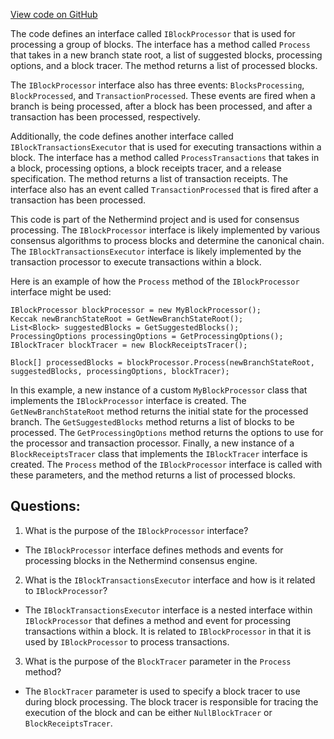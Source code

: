 [View code on GitHub](https://github.com/nethermindeth/nethermind/Nethermind.Consensus/Processing/IBlockProcessor.cs)

The code defines an interface called `IBlockProcessor` that is used for processing a group of blocks. The interface has a method called `Process` that takes in a new branch state root, a list of suggested blocks, processing options, and a block tracer. The method returns a list of processed blocks. 

The `IBlockProcessor` interface also has three events: `BlocksProcessing`, `BlockProcessed`, and `TransactionProcessed`. These events are fired when a branch is being processed, after a block has been processed, and after a transaction has been processed, respectively. 

Additionally, the code defines another interface called `IBlockTransactionsExecutor` that is used for executing transactions within a block. The interface has a method called `ProcessTransactions` that takes in a block, processing options, a block receipts tracer, and a release specification. The method returns a list of transaction receipts. The interface also has an event called `TransactionProcessed` that is fired after a transaction has been processed. 

This code is part of the Nethermind project and is used for consensus processing. The `IBlockProcessor` interface is likely implemented by various consensus algorithms to process blocks and determine the canonical chain. The `IBlockTransactionsExecutor` interface is likely implemented by the transaction processor to execute transactions within a block. 

Here is an example of how the `Process` method of the `IBlockProcessor` interface might be used:

```
IBlockProcessor blockProcessor = new MyBlockProcessor();
Keccak newBranchStateRoot = GetNewBranchStateRoot();
List<Block> suggestedBlocks = GetSuggestedBlocks();
ProcessingOptions processingOptions = GetProcessingOptions();
IBlockTracer blockTracer = new BlockReceiptsTracer();

Block[] processedBlocks = blockProcessor.Process(newBranchStateRoot, suggestedBlocks, processingOptions, blockTracer);
```

In this example, a new instance of a custom `MyBlockProcessor` class that implements the `IBlockProcessor` interface is created. The `GetNewBranchStateRoot` method returns the initial state for the processed branch. The `GetSuggestedBlocks` method returns a list of blocks to be processed. The `GetProcessingOptions` method returns the options to use for the processor and transaction processor. Finally, a new instance of a `BlockReceiptsTracer` class that implements the `IBlockTracer` interface is created. The `Process` method of the `IBlockProcessor` interface is called with these parameters, and the method returns a list of processed blocks.
## Questions: 
 1. What is the purpose of the `IBlockProcessor` interface?
- The `IBlockProcessor` interface defines methods and events for processing blocks in the Nethermind consensus engine.

2. What is the `IBlockTransactionsExecutor` interface and how is it related to `IBlockProcessor`?
- The `IBlockTransactionsExecutor` interface is a nested interface within `IBlockProcessor` that defines a method and event for processing transactions within a block. It is related to `IBlockProcessor` in that it is used by `IBlockProcessor` to process transactions.

3. What is the purpose of the `BlockTracer` parameter in the `Process` method?
- The `BlockTracer` parameter is used to specify a block tracer to use during block processing. The block tracer is responsible for tracing the execution of the block and can be either `NullBlockTracer` or `BlockReceiptsTracer`.